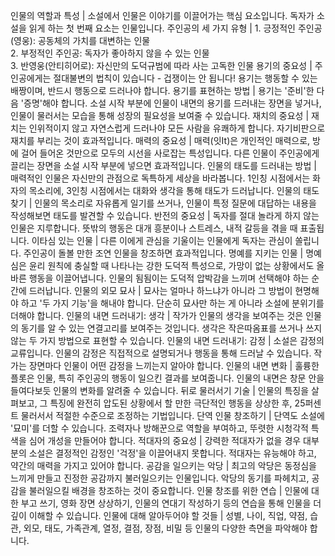 인물의 역할과 특성	| 소설에서 인물은 이야기를 이끌어가는 핵심 요소입니다. 독자가 소설을 읽게 하는 첫 번째 요소는 인물입니다.
주인공의 세 가지 유형	| 1. 긍정적인 주인공(영웅): 공동체의 가치를 대변하는 인물<br/>2. 부정적인 주인공: 독자가 좋아하지 않을 수 있는 인물<br/>3. 반영웅(안티히어로): 자신만의 도덕규범에 따라 사는 고독한 인물
용기의 중요성	| 주인공에게는 절대불변의 법칙이 있습니다 - 겁쟁이는 안 됩니다! 용기는 행동할 수 있는 배짱이며, 반드시 행동으로 드러나야 합니다.
용기를 표현하는 방법	| 용기는 '준비'한 다음 '증명'해야 합니다. 소설 시작 부분에 인물이 내면의 용기를 드러내는 장면을 넣거나, 인물이 물러서는 모습을 통해 성장의 필요성을 보여줄 수 있습니다.
재치의 중요성	| 재치는 인위적이지 않고 자연스럽게 드러나야 모든 사람을 유쾌하게 합니다. 자기비판으로 재치를 부리는 것이 효과적입니다.
매력의 중요성	| 매력(잇It)은 개인적인 매력으로, 방에 걸어 들어온 것만으로 모두의 시선을 사로잡는 특성입니다. 다른 인물이 주인공에게 끌리는 장면을 소설 시작 부분에 넣으면 효과적입니다.
인물의 태도를 드러내는 방법	| 매력적인 인물은 자신만의 관점으로 독특하게 세상을 바라봅니다. 1인칭 시점에서는 화자의 목소리에, 3인칭 시점에서는 대화와 생각을 통해 태도가 드러납니다.
인물의 태도 찾기	| 인물의 목소리로 자유롭게 일기를 쓰거나, 인물이 특정 질문에 대답하는 내용을 작성해보면 태도를 발견할 수 있습니다.
반전의 중요성	| 독자를 절대 놀라게 하지 않는 인물은 지루합니다. 뜻밖의 행동은 대개 흥분이나 스트레스, 내적 갈등을 겪을 때 표출됩니다.
이타심 있는 인물	| 다른 이에게 관심을 기울이는 인물에게 독자는 관심이 쏠립니다. 주인공이 돌볼 만한 조연 인물을 창조하면 효과적입니다.
명예를 지키는 인물	| 명예심은 윤리 원칙에 충실할 때 나타나는 강한 도덕적 특성으로, 가망이 없는 상황에서도 올바른 행동을 이끌어냅니다. 인물의 됨됨이는 도덕적 압박감을 느끼며 선택해야 하는 순간에 드러납니다.
인물의 외모 묘사	| 묘사는 얼마나 하느냐가 아니라 그 방법이 현명해야 하고 '두 가지 기능'을 해내야 합니다. 단순히 묘사만 하는 게 아니라 소설에 분위기를 더해야 합니다.
인물의 내면 드러내기: 생각	| 작가가 인물의 생각을 보여주는 것은 인물의 동기를 알 수 있는 연결고리를 보여주는 것입니다. 생각은 작은따옴표를 쓰거나 쓰지 않는 두 가지 방법으로 표현할 수 있습니다.
인물의 내면 드러내기: 감정	| 소설은 감정의 교류입니다. 인물의 감정은 직접적으로 설명되거나 행동을 통해 드러날 수 있습니다. 작가는 장면마다 인물이 어떤 감정을 느끼는지 알아야 합니다.
인물의 내면 변화	| 훌륭한 플롯은 인물, 특히 주인공의 행동이 일으킨 결과를 보여줍니다. 인물의 내면은 창문 안을 들여다보듯 인물의 변화를 알려줄 수 있습니다.
뒤로 물러서기 기술	| 인물의 특징을 살펴보고, 그 특징에 완전히 압도된 상황에서 할 만한 극단적인 행동을 상상한 후, 25퍼센트 물러서서 적절한 수준으로 조정하는 기법입니다.
단역 인물 창조하기	| 단역도 소설에 '묘미'를 더할 수 있습니다. 조력자나 방해꾼으로 역할을 부여하고, 뚜렷한 시청각적 특색을 심어 개성을 만들어야 합니다.
적대자의 중요성	| 강력한 적대자가 없을 경우 대부분의 소설은 결정적인 감정인 '걱정'을 이끌어내지 못합니다. 적대자는 유능해야 하고, 약간의 매력을 가지고 있어야 합니다.
공감을 일으키는 악당	| 최고의 악당은 동정심을 느끼게 만들고 진정한 공감까지 불러일으키는 인물입니다. 악당의 동기를 파헤치고, 공감을 불러일으킬 배경을 창조하는 것이 중요합니다.
인물 창조를 위한 연습	| 인물에 대한 부고 쓰기, 영화 장면 상상하기, 인물의 연대기 작성하기 등의 연습을 통해 인물을 더 깊이 이해할 수 있습니다.
인물에 대해 알아두어야 할 것들	| 성별, 나이, 직업, 약점, 습관, 외모, 태도, 가족관계, 열정, 결점, 장점, 비밀 등 인물의 다양한 측면을 파악해야 합니다.